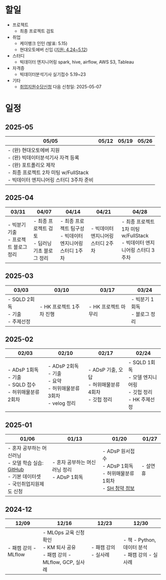 
# 할일
- 프로젝트
  - 최종 프로젝트 검토
- 취업
  - 케이뱅크 인턴 (발표: 5.15)
  - 현대오토에버 신입 ([지원: 4.24~5.12](https://litt.ly/hyundai_autoever)) 
- 스터디
  - 빅데이터 엔지니어링 spark, hive, airflow, AWS S3, Tableau
- 자격증
  - 빅데이터분석기사 실기접수	5.19~23
- 기타
  - [취업지원수당신청](https://www.work24.go.kr/ua/t/b/1100/selectEmpmActFlflMngn.do) 다음 신청일: 2025-05-07
  
# 일정
## 2025-05

| 05/05                                      | 05/12            | 05/19        | 05/26                          |
|--------------------------------------------|------------------|--------------|---------------------------------|
| - (완) 현대오토에버 지원<br>- (완) 빅데이터분석기사 자격 등록<br>- (완) 포트폴리오 제작<br>- 최종 프로젝트 2차 미팅 w/FullStack<br>- 빅데이터 엔지니어링 스터디 3주차 준비 |   | |

## 2025-04

| 03/31                                      | 04/07            | 04/14        | 04/21                          | 04/28|
|--------------------------------------------|------------------|--------------|---------------------------------|---|
| - 빅분기 기출<br>- 프로젝트 블로그 정리       |  - 최종 프로젝트 검토<br>- 딥러닝 기초 블로그 정리    | - 최종 프로젝트 팀구성<br>- 빅데이터 엔지니어링 스터디 1주차<br>  | - 빅데이터 엔지니어링 스터디 2주차 | - 최종 프로젝트 1차 미팅 w/FullStack<br>- 빅데이터 엔지니어링 스터디 3주차 | 

## 2025-03

| 03/03                                      | 03/10            | 03/17        | 03/24                          |
|--------------------------------------------|------------------|--------------|---------------------------------|
| - SQLD 2회독<br>- 기출<br>- 주제선정        | - HK 프로젝트 1주차 진행  | - HK 프로젝트 마무리   | - 빅분기 1회독<br>- 블로그 정리 |


## 2025-02

| 02/03                                                         | 02/10                                                              | 02/17                                                                 | 02/24                                        |
|----------------------------------------------------------------|---------------------------------------------------------------------|------------------------------------------------------------------------|-----------------------------------------------|
| - ADsP 1회독<br>- 기출<br>- SQLD 접수<br>- 허위매물분류 2회차 | - ADsP 2회독<br>- 기출<br>- 요약<br>- 허위매물분류 3회차<br>- velog 정리 | - ADsP 기출, 오답<br>- 허위매물분류 4회차<br>- 깃헙 정리               | - SQLD 1회독<br>- 모델 엔지니어링<br>- 깃헙 정리<br>- HK 주제선정 |


## 2025-01

| 01/06                                                                                                  | 01/13                              | 01/20                                                                                                                              | 01/27   |
|---------------------------------------------------------------------------------------------------------|------------------------------------|-------------------------------------------------------------------------------------------------------------------------------------|---------|
| - 혼자 공부하는 머신러닝<br>- 모델 학습 실습: [GitHub](https://github.com/choikwangil95/ML_Model_Loan_Repayment_Prediction)<br>- 기본 데이터셋<br>- 국민취업지원제도 신청 | - 혼자 공부하는 머신러닝 정리<br>- ADsP 1회독 | - ADsP 원서접수<br>- ADsP 1회독<br>- 허위매물분류 1회차<br>- [SH 청약 정보](https://blog.naver.com/together_sh/223706036592?trackingCode=rss) | - 설연휴 |


## 2024-12

| 12/09                | 12/16                                                                                                                                                          | 12/23           | 12/30                              |
|----------------------|----------------------------------------------------------------------------------------------------------------------------------------------------------------|-----------------|-------------------------------------|
| - 패캠 강의 - MLflow | - MLOps 교육 신청 확인<br>- KM 퇴사 공유<br>- 패캠 강의 - MLflow, GCP, 실사례                                                                                   | - 패캠 강의 - 실사례 | - 책 - Python, 데이터 분석<br>- 패캠 강의 - 실사례 |

